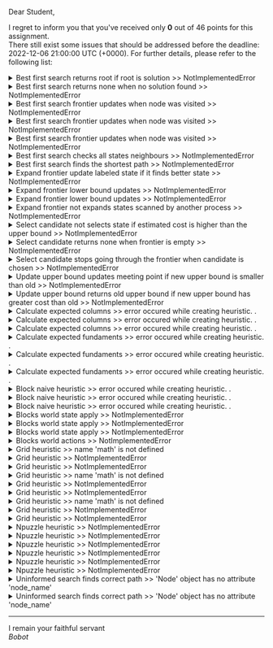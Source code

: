 Dear Student,

I regret to inform you that you've received only **0** out of 46 points for this assignment.\
There still exist some issues that should be addressed before the deadline: 2022-12-06 21:00:00 UTC (+0000). For further details, please refer to the following list:

<details><summary>Best first search returns root if root is solution &gt;&gt; NotImplementedError</summary></details>
<details><summary>Best first search returns none when no solution found &gt;&gt; NotImplementedError</summary></details>
<details><summary>Best first search frontier updates when node was visited &gt;&gt; NotImplementedError</summary></details>
<details><summary>Best first search frontier updates when node was visited &gt;&gt; NotImplementedError</summary></details>
<details><summary>Best first search frontier updates when node was visited &gt;&gt; NotImplementedError</summary></details>
<details><summary>Best first search checks all states neighbours &gt;&gt; NotImplementedError</summary></details>
<details><summary>Best first search finds the shortest path &gt;&gt; NotImplementedError</summary></details>
<details><summary>Expand frontier update labeled state if it finds better state &gt;&gt; NotImplementedError</summary></details>
<details><summary>Expand frontier lower bound updates &gt;&gt; NotImplementedError</summary></details>
<details><summary>Expand frontier lower bound updates &gt;&gt; NotImplementedError</summary></details>
<details><summary>Expand frontier not expands states scanned by another process &gt;&gt; NotImplementedError</summary></details>
<details><summary>Select candidate not selects state if estimated cost is higher than the upper bound &gt;&gt; NotImplementedError</summary></details>
<details><summary>Select candidate returns none when frontier is empty &gt;&gt; NotImplementedError</summary></details>
<details><summary>Select candidate stops going through the frontier when candidate is chosen &gt;&gt; NotImplementedError</summary></details>
<details><summary>Update upper bound updates meeting point if new upper bound is smaller than old &gt;&gt; NotImplementedError</summary></details>
<details><summary>Update upper bound returns old upper bound if new upper bound has greater cost than old &gt;&gt; NotImplementedError</summary></details>
<details><summary>Calculate expected columns &gt;&gt; error occured while creating heuristic. .</summary></details>
<details><summary>Calculate expected columns &gt;&gt; error occured while creating heuristic. .</summary></details>
<details><summary>Calculate expected columns &gt;&gt; error occured while creating heuristic. .</summary></details>
<details><summary>Calculate expected fundaments &gt;&gt; error occured while creating heuristic. .</summary></details>
<details><summary>Calculate expected fundaments &gt;&gt; error occured while creating heuristic. .</summary></details>
<details><summary>Calculate expected fundaments &gt;&gt; error occured while creating heuristic. .</summary></details>
<details><summary>Block naive heuristic &gt;&gt; error occured while creating heuristic. .</summary></details>
<details><summary>Block naive heuristic &gt;&gt; error occured while creating heuristic. .</summary></details>
<details><summary>Block naive heuristic &gt;&gt; error occured while creating heuristic. .</summary></details>
<details><summary>Blocks world state apply &gt;&gt; NotImplementedError</summary></details>
<details><summary>Blocks world state apply &gt;&gt; NotImplementedError</summary></details>
<details><summary>Blocks world state apply &gt;&gt; NotImplementedError</summary></details>
<details><summary>Blocks world actions &gt;&gt; NotImplementedError</summary></details>
<details><summary>Grid heuristic &gt;&gt; name &#x27;math&#x27; is not defined</summary></details>
<details><summary>Grid heuristic &gt;&gt; NotImplementedError</summary></details>
<details><summary>Grid heuristic &gt;&gt; NotImplementedError</summary></details>
<details><summary>Grid heuristic &gt;&gt; name &#x27;math&#x27; is not defined</summary></details>
<details><summary>Grid heuristic &gt;&gt; NotImplementedError</summary></details>
<details><summary>Grid heuristic &gt;&gt; NotImplementedError</summary></details>
<details><summary>Grid heuristic &gt;&gt; name &#x27;math&#x27; is not defined</summary></details>
<details><summary>Grid heuristic &gt;&gt; NotImplementedError</summary></details>
<details><summary>Grid heuristic &gt;&gt; NotImplementedError</summary></details>
<details><summary>Npuzzle heuristic &gt;&gt; NotImplementedError</summary></details>
<details><summary>Npuzzle heuristic &gt;&gt; NotImplementedError</summary></details>
<details><summary>Npuzzle heuristic &gt;&gt; NotImplementedError</summary></details>
<details><summary>Npuzzle heuristic &gt;&gt; NotImplementedError</summary></details>
<details><summary>Npuzzle heuristic &gt;&gt; NotImplementedError</summary></details>
<details><summary>Npuzzle heuristic &gt;&gt; NotImplementedError</summary></details>
<details><summary>Uninformed search finds correct path &gt;&gt; &#x27;Node&#x27; object has no attribute &#x27;node_name&#x27;</summary></details>
<details><summary>Uninformed search finds correct path &gt;&gt; &#x27;Node&#x27; object has no attribute &#x27;node_name&#x27;</summary></details>

-----------
I remain your faithful servant\
_Bobot_